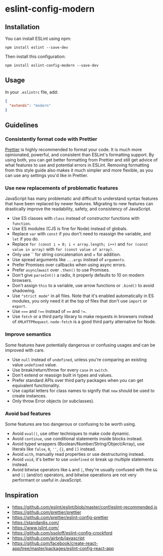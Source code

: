 # eslint-config-modern

## Installation

You can install ESLint using npm:

    npm install eslint --save-dev

Then install this configuration:

    npm install eslint-config-modern --save-dev

## Usage

In your `.eslintrc` file, add:

```json
{
  "extends": "modern"
}
```

## Guidelines

### Consistently format code with Prettier

[Prettier](https://prettier.io/) is highly recommended to format your code. It is much more opinionated, powerful, and consistent than ESLint's formatting support. By using both, you can get better formatting from Prettier and still get advice of what features to use and potential errors in ESLint. Removing formatting from this style guide also makes it much simpler and more flexible, as you can use any settings you'd like in Prettier.

### Use new replacements of problematic features

JavaScript has many problematic and difficult to understand syntax features that have been replaced by newer features. Migrating to new features can drastically improve the readability, safety, and consistency of JavaScript.

- Use ES classes with `class` instead of constructor functions with `function`.
- Use ES modules (CJS is fine for Node) instead of globals.
- Replace `var` with `const` if you don't need to reassign the variable, and `let` if you do.
- Replace `for (const i = 0; i < array.length; i++)` and `for (const value in array)` with `for (const value of array)`.
- Only use `` for string concatenation and + for addition.
- Use spread arguments like `...args` instead of `arguments`.
- Prefer Promises over callbacks when using async errors.
- Prefer `async`/`await` over `.then()` to use Promises.
- Don't give `parseInt()` a radix, it properly defaults to 10 on modern browsers.
- Don't assign `this` to a variable, use arrow functions or `.bind()` to avoid shadowing.
- Use `"strict mode"` in all files. Note that it's enabled automatically in ES modules, you only need it at the top of files that don't use `import` or `export`.
- Use `===` and `!==` instead of `==` and `!=`.
- Use `fetch` or a third party library to make requests in browsers instead of `XMLHTTPRequest`. `node-fetch` is a good third party alternative for Node.

### Improve semantics

Some features have potentially dangerous or confusing usages and can be improved with care.

- Use `null` instead of `undefined`, unless you're comparing an existing value `undefined` value.
- Use break/return/throw for every `case` in `switch`.
- Don't extend or reassign built in types and values.
- Prefer standard APIs over third party packages when you can get equivalent functionality.
- Use capital letters for class names to signify that `new` should be used to create instances.
- Only throw Error objects (or subclasses).

### Avoid bad features

Some features are too dangerous or confusing to be worth using.

- Avoid `eval()`, use other techniques to make code dynamic.
- Avoid `continue`, use conditional statements inside blocks instead.
- Avoid typed wrappers (Boolean/Number/String/Object/Array), use literals like `false`, `0`, `''`, `{}`, and `[]` instead.
- Avoid `with`, manually read properties or use destructuring instead.
- Avoid `void`, it's better to use `undefined` or break up multiple statements instead.
- Avoid bitwise operators like `&` and `|`, they're usually confused with the `&&` and `||` (and/or) operators, and bitwise operations are not very performant or useful in JavaScript.

## Inspiration

- https://github.com/eslint/eslint/blob/master/conf/eslint-recommended.js
- https://github.com/prettier/prettier
- https://github.com/prettier/eslint-config-prettier
- https://standardjs.com/
- https://www.jslint.com/
- https://github.com/ssoloff/eslint-config-crockford
- https://github.com/airbnb/javascript
- https://github.com/facebook/create-react-app/tree/master/packages/eslint-config-react-app
